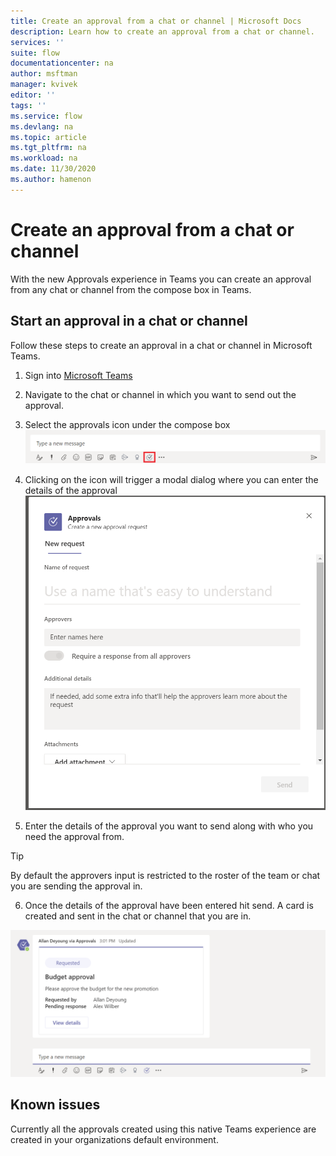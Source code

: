 ```yaml
---
title: Create an approval from a chat or channel | Microsoft Docs
description: Learn how to create an approval from a chat or channel.
services: ''
suite: flow
documentationcenter: na
author: msftman
manager: kvivek
editor: ''
tags: ''
ms.service: flow
ms.devlang: na
ms.topic: article
ms.tgt_pltfrm: na
ms.workload: na
ms.date: 11/30/2020
ms.author: hamenon
---
```


# Create an approval from a chat or channel

With the new Approvals experience in Teams you can create an approval from any chat or channel from the compose box in Teams.

## Start an approval in a chat or channel

Follow these steps to create an approval in a chat or channel in Microsoft Teams.

1. Sign into [Microsoft Teams](https://teams.microsoft.com)

2. Navigate to the chat or channel in which you want to send out the approval.

3. Select the approvals icon under the compose box
![Start an approval in chat](../media/native-approvals-in-teams/approvals-compose-box.png)

4. Clicking on the icon will trigger a modal dialog where you can enter the details of the approval
![Approvals form](../media/native-approvals-in-teams/approvals-dialog-box.png)

5. Enter the details of the approval you want to send along with who you need the approval from.

>[!TIP]
>By default the approvers input is restricted to the roster of the team or chat you are sending the approval in.

6. Once the details of the approval have been entered hit send. A card is created and sent in the chat or channel that you are in.

![Approvals card](../media/native-approvals-in-teams/approvals-card.png)

## Known issues

Currently all the approvals created using this native Teams experience are created in your organizations default environment.

